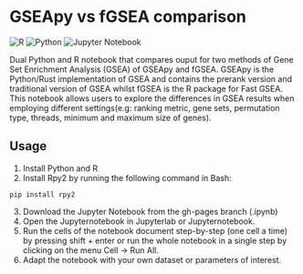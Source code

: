 # GSEApy vs fGSEA comparison

![R](https://img.shields.io/badge/r-%23276DC3.svg?style=for-the-badge&logo=r&logoColor=white)
![Python](https://img.shields.io/badge/python-3670A0?style=for-the-badge&logo=python&logoColor=ffdd54)
![Jupyter Notebook](https://img.shields.io/badge/jupyter-%23FA0F00.svg?style=for-the-badge&logo=jupyter&logoColor=white)

Dual Python and R notebook that compares ouput for two methods of Gene Set Enrichment Analysis (GSEA) of GSEApy and fGSEA. GSEApy is the Python/Rust implementation of GSEA and contains the prerank version and traditional version of GSEA whilst fGSEA is the R package for Fast GSEA. This notebook allows users to explore the differences in GSEA results when employing different settings(e.g: ranking metric, gene sets, permutation type, threads, minimum and maximum size of genes).

## Usage
1. Install Python and R
2. Install Rpy2 by running the following command in Bash:
```
pip install rpy2
```
3. Download the Jupyter Notebook from the gh-pages branch (.ipynb)
4. Open the Jupyternotebook in Jupyterlab or Jupyternotebook.
5. Run the cells of the notebook document step-by-step (one cell a time) by pressing shift + enter or run the whole notebook in a single step by clicking on the menu Cell -> Run All.
6. Adapt the notebook with your own dataset or parameters of interest.


